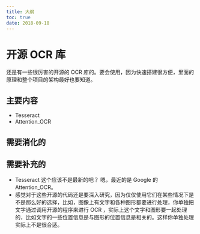 ```yaml
---
title: 大纲
toc: true
date: 2018-09-18
---
```

# 开源 OCR 库

还是有一些很厉害的开源的 OCR 库的。要会使用，因为快速搭建很方便，里面的原理和整个项目的架构最好也要知道。

## 主要内容

- Tesseract
- Attention_OCR




## 需要消化的



## 需要补充的

- Tesseract 这个应该不是最新的吧？ 嗯，最近的是 Google 的 Attention_OCR。
- 感觉对于这些开源的代码还是要深入研究，因为仅仅使用它们在某些情况下是不是那么好的选择，比如，图像上有文字和各种图形都要进行处理，你单独把文字通过调用开源的程序来进行 OCR ，实际上这个文字和图形要一起处理的，比如文字的一些位置信息是与图形的位置信息是相关的。这样你单独处理实际上不是很合适。

